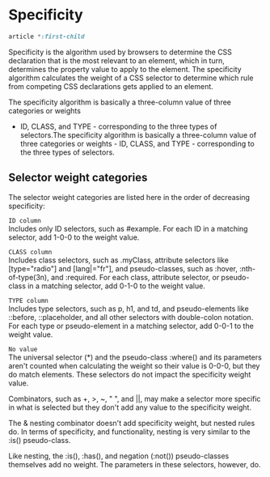 # Specificity

```css
article *:first-child
```
Specificity is the algorithm used by browsers to
determine the CSS declaration that is the most
relevant to an element, which in turn, determines
the property value to apply to the element. The
specificity algorithm calculates the weight of a
CSS selector to determine which rule from
competing CSS declarations gets applied to an
element.

The specificity algorithm is basically a
three-column value of three categories or weights
- ID, CLASS, and TYPE - corresponding to the three
types of selectors.The specificity algorithm is
basically a three-column value of three categories
or weights - ID, CLASS, and TYPE - corresponding
to the three types of selectors.

## Selector weight categories

The selector weight categories are listed here in
the order of decreasing specificity:

`ID column`  
Includes only ID selectors, such as #example.
For each ID in a matching selector, add 1-0-0 to
the weight value.   

`CLASS column`  
Includes class selectors, such as .myClass,
attribute selectors like [type="radio"] and
[lang|="fr"], and pseudo-classes, such as :hover,
:nth-of-type(3n), and :required. For each class,
attribute selector, or pseudo-class in a matching
selector, add 0-1-0 to the weight value.

`TYPE column`  
Includes type selectors, such as p, h1, and td,
and pseudo-elements like ::before, ::placeholder,
and all other selectors with double-colon
notation. For each type or pseudo-element in a
matching selector, add 0-0-1 to the weight value.

`No value`  
The universal selector (*) and the pseudo-class
:where() and its parameters aren't counted when
calculating the weight so their value is 0-0-0,
but they do match elements. These selectors do not
impact the specificity weight value.

Combinators, such as +, >, ~, " ", and ||, may
make a selector more specific in what is selected
but they don't add any value to the specificity
weight.

The & nesting combinator doesn't add specificity
weight, but nested rules do. In terms of
specificity, and functionality, nesting is very
similar to the :is() pseudo-class.

Like nesting, the :is(), :has(), and negation
(:not()) pseudo-classes themselves add no weight.
The parameters in these selectors, however, do.


